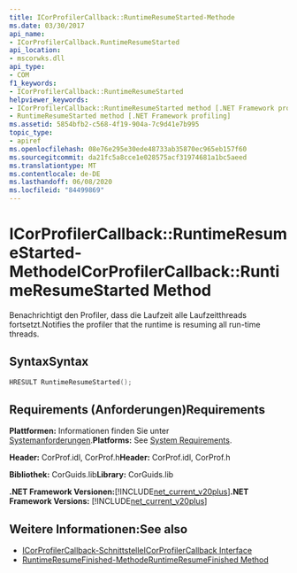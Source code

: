 ```yaml
---
title: ICorProfilerCallback::RuntimeResumeStarted-Methode
ms.date: 03/30/2017
api_name:
- ICorProfilerCallback.RuntimeResumeStarted
api_location:
- mscorwks.dll
api_type:
- COM
f1_keywords:
- ICorProfilerCallback::RuntimeResumeStarted
helpviewer_keywords:
- ICorProfilerCallback::RuntimeResumeStarted method [.NET Framework profiling]
- RuntimeResumeStarted method [.NET Framework profiling]
ms.assetid: 5854bfb2-c568-4f19-904a-7c9d41e7b995
topic_type:
- apiref
ms.openlocfilehash: 08e76e295e30ede48733ab35870ec965eb157f60
ms.sourcegitcommit: da21fc5a8cce1e028575acf31974681a1bc5aeed
ms.translationtype: MT
ms.contentlocale: de-DE
ms.lasthandoff: 06/08/2020
ms.locfileid: "84499869"
---
```

# <a name="icorprofilercallbackruntimeresumestarted-method"></a><span data-ttu-id="0c062-102">ICorProfilerCallback::RuntimeResumeStarted-Methode</span><span class="sxs-lookup"><span data-stu-id="0c062-102">ICorProfilerCallback::RuntimeResumeStarted Method</span></span>
<span data-ttu-id="0c062-103">Benachrichtigt den Profiler, dass die Laufzeit alle Laufzeitthreads fortsetzt.</span><span class="sxs-lookup"><span data-stu-id="0c062-103">Notifies the profiler that the runtime is resuming all run-time threads.</span></span>  
  
## <a name="syntax"></a><span data-ttu-id="0c062-104">Syntax</span><span class="sxs-lookup"><span data-stu-id="0c062-104">Syntax</span></span>  
  
```cpp  
HRESULT RuntimeResumeStarted();  
```  
  
## <a name="requirements"></a><span data-ttu-id="0c062-105">Requirements (Anforderungen)</span><span class="sxs-lookup"><span data-stu-id="0c062-105">Requirements</span></span>  
 <span data-ttu-id="0c062-106">**Plattformen:** Informationen finden Sie unter [Systemanforderungen](../../get-started/system-requirements.md).</span><span class="sxs-lookup"><span data-stu-id="0c062-106">**Platforms:** See [System Requirements](../../get-started/system-requirements.md).</span></span>  
  
 <span data-ttu-id="0c062-107">**Header:** CorProf.idl, CorProf.h</span><span class="sxs-lookup"><span data-stu-id="0c062-107">**Header:** CorProf.idl, CorProf.h</span></span>  
  
 <span data-ttu-id="0c062-108">**Bibliothek:** CorGuids.lib</span><span class="sxs-lookup"><span data-stu-id="0c062-108">**Library:** CorGuids.lib</span></span>  
  
 <span data-ttu-id="0c062-109">**.NET Framework Versionen:**[!INCLUDE[net_current_v20plus](../../../../includes/net-current-v20plus-md.md)]</span><span class="sxs-lookup"><span data-stu-id="0c062-109">**.NET Framework Versions:** [!INCLUDE[net_current_v20plus](../../../../includes/net-current-v20plus-md.md)]</span></span>  
  
## <a name="see-also"></a><span data-ttu-id="0c062-110">Weitere Informationen:</span><span class="sxs-lookup"><span data-stu-id="0c062-110">See also</span></span>

- [<span data-ttu-id="0c062-111">ICorProfilerCallback-Schnittstelle</span><span class="sxs-lookup"><span data-stu-id="0c062-111">ICorProfilerCallback Interface</span></span>](icorprofilercallback-interface.md)
- [<span data-ttu-id="0c062-112">RuntimeResumeFinished-Methode</span><span class="sxs-lookup"><span data-stu-id="0c062-112">RuntimeResumeFinished Method</span></span>](icorprofilercallback-runtimeresumefinished-method.md)
